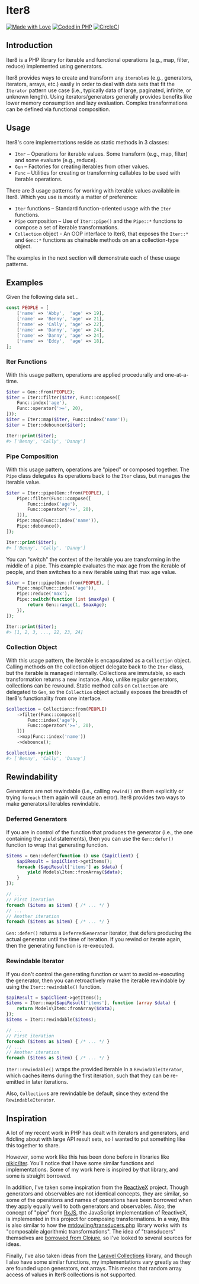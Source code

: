 # Iter8

[![Made with Love](https://img.shields.io/badge/made_with-♥-ff69b4.svg)](https://github.com/jeremeamia/iter8/graphs/contributors)
[![Coded in PHP](https://img.shields.io/badge/code-php-8892bf.svg)](http://php.net/)
[![CircleCI](https://circleci.com/gh/jeremeamia/iter8/tree/master.svg?style=svg)](https://circleci.com/gh/jeremeamia/iter8/tree/master)

## Introduction

Iter8 is a PHP library for iterable and functional operations (e.g., map, filter, reduce) implemented using generators.

Iter8 provides ways to create and transform any `iterable`s (e.g., generators, iterators, arrays, etc.) easily in order
to deal with data sets that fit the `Iterator` pattern use case (i.e., typically data of large, paginated, infinite, or
unknown length). Using iterators/generators generally provides benefits like lower memory consumption and lazy
evaluation. Complex transformations can be defined via functional composition.

## Usage

Iter8's core implementations reside as static methods in 3 classes:

- `Iter` – Operations for iterable values. Some transform (e.g., map, filter) and some evaluate (e.g., reduce).
- `Gen` – Factories for creating iterables from other values.
- `Func` – Utilities for creating or transforming callables to be used with iterable operations.

There are 3 usage patterns for working with iterable values available in Iter8. Which you use is mostly a matter of
preference:

- `Iter` functions – Standard function-oriented usage with the `Iter` functions.
- `Pipe` composition – Use of `Iter::pipe()` and the `Pipe::*` functions to compose a set of iterable transformations.
- `Collection` object - An OOP interface to Iter8, that exposes the `Iter::*` and `Gen::*` functions as chainable
  methods on an a collection-type object.
  
The examples in the next section will demonstrate each of these usage patterns.

## Examples

Given the following data set...

```php
const PEOPLE = [
    ['name' => 'Abby',  'age' => 19],
    ['name' => 'Benny', 'age' => 21],
    ['name' => 'Cally', 'age' => 22],
    ['name' => 'Danny', 'age' => 24],
    ['name' => 'Danny', 'age' => 24],
    ['name' => 'Eddy',  'age' => 18],
];
```

### Iter Functions

With this usage pattern, operations are applied procedurally and one-at-a-time.

```php
$iter = Gen::from(PEOPLE);
$iter = Iter::filter($iter, Func::compose([
    Func::index('age'),
    Func::operator('>=', 20),
]));
$iter = Iter::map($iter, Func::index('name'));
$iter = Iter::debounce($iter);

Iter::print($iter);
#> ['Benny', 'Cally', 'Danny']
```

### Pipe Composition

With this usage pattern, operations are "piped" or composed together. The `Pipe` class delegates its operations back to
the `Iter` class, but manages the iterable value.

```php
$iter = Iter::pipe(Gen::from(PEOPLE), [
    Pipe::filter(Func::compose([
        Func::index('age'),
        Func::operator('>=', 20),
    ])),
    Pipe::map(Func::index('name')),
    Pipe::debounce(),
]);

Iter::print($iter);
#> ['Benny', 'Cally', 'Danny']
```

You can "switch" the context of the iterable you are transforming in the middle of a pipe. This example evaluates the
max age from the iterable of people, and then switches to a new iterable using that max age value.

```php
$iter = Iter::pipe(Gen::from(PEOPLE), [
    Pipe::map(Func::index('age')),
    Pipe::reduce('max'),
    Pipe::switch(function (int $maxAge) {
        return Gen::range(1, $maxAge);
    }),
]);

Iter::print($iter);
#> [1, 2, 3, ..., 22, 23, 24]
```

### Collection Object

With this usage pattern, the iterable is encapsulated as a `Collection` object. Calling methods on the collection object
delegate back to the `Iter` class, but the iterable is managed internally. Collections are immutable, so each
transformation returns a new instance. Also, unlike regular generators, collections can be rewound. Static method calls
on `Collection` are delegated to `Gen`, so the `Collection` object actually exposes the breadth of Iter8's functionality
from one interface.

```php
$collection = Collection::from(PEOPLE)
    ->filter(Func::compose([
        Func::index('age'),
        Func::operator('>=', 20),
    ]))
    ->map(Func::index('name'))
    ->debounce();

$collection->print();
#> ['Benny', 'Cally', 'Danny']
```

## Rewindability

Generators are not rewindable (i.e., calling `rewind()` on them explicitly or trying `foreach` them again will cause an
error). Iter8 provides two ways to make generators/iterables rewindable.

### Deferred Generators

If you are in control of the function that produces the generator (i.e., the one containing the `yield` statements),
then you can use the `Gen::defer()` function to wrap that generating function.

```php
$items = Gen::defer(function () use ($apiClient) {
    $apiResult = $apiClient->getItems();
    foreach ($apiResult['items'] as $data) {
        yield Models\Item::fromArray($data);
    }
});

// ...
// First iteration
foreach ($items as $item) { /* ... */ }
// ...
// Another iteration
foreach ($items as $item) { /* ... */ }
```

`Gen::defer()` returns a `DeferredGenerator` iterator, that defers producing the actual generator until the time of
iteration. If you rewind or iterate again, then the generating function is re-executed.

### Rewindable Iterator

If you don't control the generating function or want to avoid re-executing the generator, then you can retroactively
make the iterable rewindable by using the `Iter::rewindable()` function.

```php
$apiResult = $apiClient->getItems();
$items = Iter::map($apiResult['items'], function (array $data) {
    return Models\Item::fromArray($data);
});
$items = Iter::rewindable($items);

// ...
// First iteration
foreach ($items as $item) { /* ... */ }
// ...
// Another iteration
foreach ($items as $item) { /* ... */ }
```

`Iter::rewindable()` wraps the provided iterable in a `RewindableIterator`, which caches items during the first
iteration, such that they can be re-emitted in later iterations.

Also, `Collection`s are rewindable be default, since they extend the `RewindableIterator`.

## Inspiration

A lot of my recent work in PHP has dealt with iterators and generators, and fiddling about with large API result sets,
so I wanted to put something like this together to share.

However, some work like this has been done before in libraries like [nikic/iter][iter]. You'll notice that I have some
similar functions and implementations. Some of my work here is inspired by that library, and some is straight borrowed.

In addition, I've taken some inspiration from the [ReactiveX][] project. Though generators and observables are not
identical concepts, they are similar, so some of the operations and names of operations have been borrowed when they
apply equally well to both generators and observables. Also, the concept of "pipe" from [RxJS][], the JavaScript
implementation of ReactiveX, is implemented in this project for composing transformations. In a way, this is also
similar to how the [mtdowling/transducers.php][transducers] library works with its "composable algorithmic
transformations". The idea of "transducers" themselves are [borrowed from Clojure][clojure], so I've looked to several
sources for ideas.

Finally, I've also taken ideas from the [Laravel Collections][laravel] library, and though I also have some similar
functions, my implementations vary greatly as they are founded upon generators, not arrays. This means that random
array access of values in Iter8 collections is not supported.

[iter]: https://github.com/nikic/iter
[ReactiveX]: http://reactivex.io/
[RxJS]: https://github.com/ReactiveX/rxjs
[transducers]: https://github.com/mtdowling/transducers.php
[clojure]: https://clojure.org/reference/transducers
[laravel]: https://laravel.com/docs/5.8/collections
